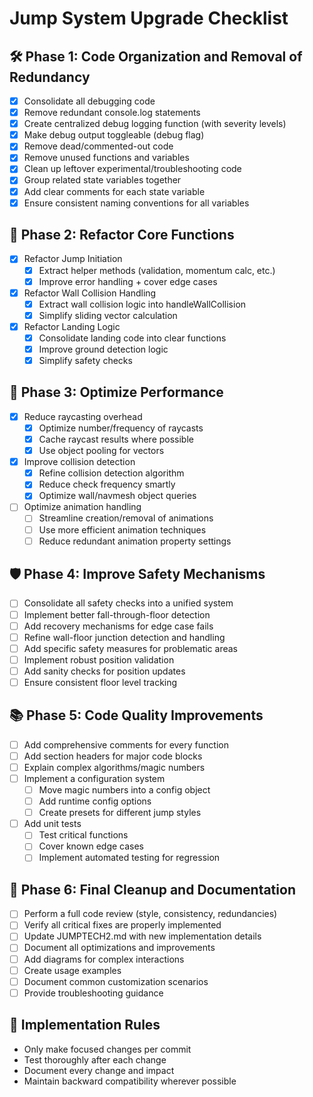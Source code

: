 # Jump System Upgrade Checklist

## 🛠️ Phase 1: Code Organization and Removal of Redundancy
- [x] Consolidate all debugging code
- [x] Remove redundant console.log statements
- [x] Create centralized debug logging function (with severity levels)
- [x] Make debug output toggleable (debug flag)
- [x] Remove dead/commented-out code
- [x] Remove unused functions and variables
- [x] Clean up leftover experimental/troubleshooting code
- [x] Group related state variables together
- [x] Add clear comments for each state variable
- [x] Ensure consistent naming conventions for all variables

## 🧹 Phase 2: Refactor Core Functions
- [x] Refactor Jump Initiation
  - [x] Extract helper methods (validation, momentum calc, etc.)
  - [x] Improve error handling + cover edge cases
- [x] Refactor Wall Collision Handling
  - [x] Extract wall collision logic into handleWallCollision
  - [x] Simplify sliding vector calculation
- [x] Refactor Landing Logic
  - [x] Consolidate landing code into clear functions
  - [x] Improve ground detection logic
  - [x] Simplify safety checks

## 🚀 Phase 3: Optimize Performance
- [x] Reduce raycasting overhead
  - [x] Optimize number/frequency of raycasts
  - [x] Cache raycast results where possible
  - [x] Use object pooling for vectors
- [x] Improve collision detection
  - [x] Refine collision detection algorithm
  - [x] Reduce check frequency smartly
  - [x] Optimize wall/navmesh object queries
- [ ] Optimize animation handling
  - [ ] Streamline creation/removal of animations
  - [ ] Use more efficient animation techniques
  - [ ] Reduce redundant animation property settings

## 🛡️ Phase 4: Improve Safety Mechanisms
- [ ] Consolidate all safety checks into a unified system
- [ ] Implement better fall-through-floor detection
- [ ] Add recovery mechanisms for edge case fails
- [ ] Refine wall-floor junction detection and handling
- [ ] Add specific safety measures for problematic areas
- [ ] Implement robust position validation
- [ ] Add sanity checks for position updates
- [ ] Ensure consistent floor level tracking

## 📚 Phase 5: Code Quality Improvements
- [ ] Add comprehensive comments for every function
- [ ] Add section headers for major code blocks
- [ ] Explain complex algorithms/magic numbers
- [ ] Implement a configuration system
  - [ ] Move magic numbers into a config object
  - [ ] Add runtime config options
  - [ ] Create presets for different jump styles
- [ ] Add unit tests
  - [ ] Test critical functions
  - [ ] Cover known edge cases
  - [ ] Implement automated testing for regression

## 🎯 Phase 6: Final Cleanup and Documentation
- [ ] Perform a full code review (style, consistency, redundancies)
- [ ] Verify all critical fixes are properly implemented
- [ ] Update JUMPTECH2.md with new implementation details
- [ ] Document all optimizations and improvements
- [ ] Add diagrams for complex interactions
- [ ] Create usage examples
- [ ] Document common customization scenarios
- [ ] Provide troubleshooting guidance

## 🚀 Implementation Rules
- Only make focused changes per commit
- Test thoroughly after each change
- Document every change and impact
- Maintain backward compatibility wherever possible